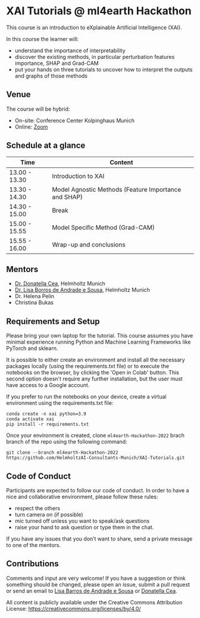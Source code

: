 # XAI Tutorials @ ml4earth Hackathon

This course is an introduction to eXplainable Artificial Intelligence (XAI).

In this course the learner will:

- understand the importance of interpretability
- discover the existing methods, in particular perturbation features importance, SHAP and Grad-CAM
- put your hands on three tutorials to uncover how to interpret the outputs and graphs of those methods

## Venue

The course will be hybrid:
- On-site: Conference Center Kolpinghaus Munich
- Online: [Zoom](https://tum-conf.zoom-x.de/meeting/register/u5IsfuyvqTIoG9TxOv8-CSH9gCmIMC3Z2hO2) 

## Schedule at a glance

|      Time     |       Content       |
| ------------- | ------------------- |
| 13.00 - 13.30 | Introduction to XAI |
| 13.30 - 14.30 | Model Agnostic Methods (Feature Importance and SHAP) |
| 14.30 - 15.00 | Break |
| 15.00 - 15.55 | Model Specific Method (Grad-CAM) |
| 15.55 - 16.00 | Wrap-up and conclusions |


## Mentors

- [Dr. Donatella Cea](mailto:donatella.cea@helmholtz-munich.de), Helmholtz Munich
- [Dr. Lisa Borros de Andrade e Sousa](mailto:lisa.barros@helmholtz-munich.de), Helmholtz Munich 
- Dr. Helena Pelin
- Christina Bukas

## Requirements and Setup

Please bring your own laptop for the tutorial. This course assumes you have minimal experience running Python and Machine Learning Frameworks like PyTorch and sklearn.

It is possible to either create an environment and install all the necessary packages locally (using the requirements.txt file) or to execute the notebooks on the browser, by clicking the 'Open in Colab' button. This second option doesn't require any further installation, but the user must have access to a Google account.

If you prefer to run the notebooks on your device, create a virtual environment using the requirements.txt file:
```
conda create -n xai python=3.9
conda activate xai
pip install -r requirements.txt
```

Once your environment is created, clone `ml4earth-Hackathon-2022` brach branch of the repo using the following command:

```
git clone --branch ml4earth-Hackathon-2022 https://github.com/HelmholtzAI-Consultants-Munich/XAI-Tutorials.git
```

## Code of Conduct

Participants are expected to follow our code of conduct. In order to have a nice and collaborative environment, please follow these rules:

- respect the others
- turn camera on (if possible)
- mic turned off unless you want to speak/ask questions
- raise your hand to ask question or type them in the chat.

If you have any issues that you don’t want to share, send a private message to one of the mentors.

## Contributions

Comments and input are very welcome! If you have a suggestion or think something should be changed, please open an issue, submit a pull request or send an email to [Lisa Barros de Andrade e Sousa](mailto:lisa.barros@helmholtz-munich.de) or [Donatella Cea](mailto:donatella.cea@helmholtz-munich.de).

All content is publicly available under the Creative Commons Attribution License: https://creativecommons.org/licenses/by/4.0/

